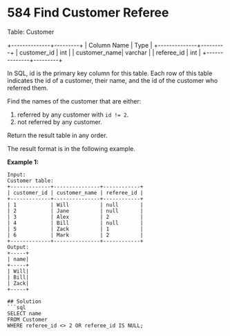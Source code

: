 # 584 Find Customer Referee
Table: Customer

+--------------+---------+
| Column Name  | Type    |
+--------------+---------+
| customer_id  | int     |
| customer_name| varchar |
| referee_id   | int     |
+--------------+---------+

In SQL, id is the primary key column for this table. Each row of this table indicates the id of a customer, their name, and the id of the customer who referred them.

Find the names of the customer that are either:

1. referred by any customer with `id != 2`.
2. not referred by any customer.

Return the result table in any order.

The result format is in the following example.

**Example 1:**
```
Input:
Customer table:
+-------------+---------------+------------+
| customer_id | customer_name | referee_id |
+-------------+---------------+------------+
| 1           | Will          | null       |
| 2           | Jane          | null       |
| 3           | Alex          | 2          |
| 4           | Bill          | null       |
| 5           | Zack          | 1          |
| 6           | Mark          | 2          |
+-------------+---------------+------------+
Output:
+-----+
| name|
+-----+
| Will|
| Bill|
| Zack|
+-----+

## Solution
```sql
SELECT name
FROM Customer
WHERE referee_id <> 2 OR referee_id IS NULL;
```

